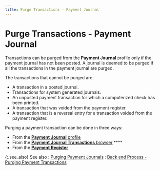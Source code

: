 ```yaml
---
title: Purge Transactions - Payment Journal
---
```


# Purge Transactions - Payment Journal


Transactions can be purged from the **Payment 
 Journal** profile only if the payment journal has not been posted.  A journal is deemed to be purged if all the transactions in the payment  journal are purged.


The transactions that cannot be purged are:

- A transaction  in a posted journal.
- Transactions  for system generated journals.
- An unposted  payment transaction for which a computerized check has been printed.
- A transaction  that was voided from the payment register.
- A transaction  that is a reversal entry for a transaction voided from the payment register.



Purging a payment transaction can be done in three ways:

- From the [**Payment Journal** profile]({{site.acc_baseurl}}/vendor-payments-and-refunds/payment-jrnl-proc/purge-payment-jrnls-trans/purging-trans/del_trans_pmnt_jrnl_profile.html)
- From the [**Payment Journal Transactions** browser]({{site.acc_baseurl}}/vendor-payments-and-refunds/payment-jrnl-proc/purge-payment-jrnls-trans/purging-trans/del_trans_from_pmnt_jrnls_browser.html) ****
- From the [**Payment 
 Register**]({{site.acc_baseurl}}/payment-register/wizard/browser/purging-trans/purging_transactions_from_the_payment_register.html)



{:.see_also}
See also
: [Purging Payment  Journals]({{site.acc_baseurl}}/vendor-payments-and-refunds/payment-jrnl-proc/purge-payment-jrnls-trans/voiding_payment_journals.html)
: [Back  end Process - Purging Payment Transactions]({{site.acc_baseurl}}/vendor-payments-and-refunds/payment-jrnl-proc/purge-payment-jrnls-trans/purging-trans/backend_proc_del_trans.html)

